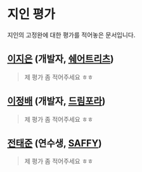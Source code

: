 # 지인 평가

지인의 고정완에 대한 평가를 적어놓은 문서입니다.

## [이지은](https://github.com/jinnlee) (개발자, [쉐어트리츠](http://sharetreats.com/))

> 제 평가 좀 적어주세요 ㅎㅎ

## [이정배](https://github.com/jvhe) (개발자, [드림포라](https://www.dreamfora.com/))

> 제 평가 좀 적어주세요 ㅎㅎ

## [전태준](https://github.com/jeon3029) (연수생, [SAFFY](https://www.ssafy.com))

> 제 평가 좀 적어주세요 ㅎㅎ

<!-- ## [유현석](https://github.com)

> 제 평가 좀 적어주세요 ㅎㅎ

### [장훈](https://github.com)

> 제 평가 좀 적어주세요 ㅎㅎ

### [김인수](https://github.com)

> 제 평가 좀 적어주세요 ㅎㅎ

### [윤재진](https://github.com)

> 제 평가 좀 적어주세요 ㅎㅎ -->
